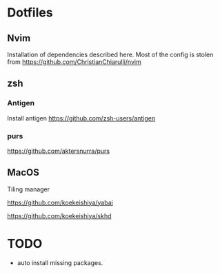 # Dotfiles

## Nvim

Installation of dependencies described here. Most of the config is stolen from https://github.com/ChristianChiarulli/nvim


## zsh

### Antigen

Install antigen https://github.com/zsh-users/antigen

### purs

https://github.com/aktersnurra/purs

## MacOS

Tiling manager

https://github.com/koekeishiya/yabai

https://github.com/koekeishiya/skhd

# TODO

* auto install missing packages. 
